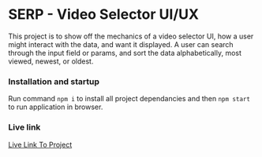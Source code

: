 # SERP - Video Selector UI/UX

This project is to show off the mechanics of a video selector UI, how a user might interact with the data, and want it displayed. A user can search through the input field or params, and sort the data alphabetically, most viewed, newest, or oldest.

### Installation and startup

Run command ```npm i``` to install all project dependancies and then ```npm start``` to run application in browser.

### Live link

[Live Link To Project](https://serp.vercel.app/)
